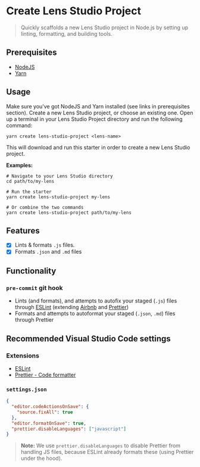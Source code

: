 # Create Lens Studio Project

> Quickly scaffolds a new Lens Studio project in Node.js by setting up linting, formatting, and building tools.

## Prerequisites

- [NodeJS](https://nodejs.org/en/download/)
- [Yarn](https://yarnpkg.com/)

## Usage

Make sure you've got NodeJS and Yarn installed (see links in prerequisites section). Create a new Lens Studio project, or choose an existing one. Open up a terminal in your Lens Studio Project directory and run the following command:

```shell
yarn create lens-studio-project <lens-name>
```

This will download and run this starter in order to create a new Lens Studio project.

**Examples:**

```shell
# Navigate to your Lens Studio directory
cd path/to/my-lens

# Run the starter
yarn create lens-studio-project my-lens
```

```shell
# Or combine the two commands
yarn create lens-studio-project path/to/my-lens
```

## Features

- [x] Lints & formats `.js` files.
- [x] Formats `.json` and `.md` files

## Functionality

### `pre-commit` git hook

- Lints (and formats), and attempts to autofix your staged (`.js`) files through [ESLint](https://eslint.org/) (extending [Airbnb](https://github.com/airbnb/javascript#readme) and [Prettier](https://prettier.io/))
- Formats and attempts to autoformat your staged (`.json`, `.md`) files through Prettier

## Recommended Visual Studio Code settings

### Extensions

- [ESLint](https://marketplace.visualstudio.com/items?itemName=dbaeumer.vscode-eslint)
- [Prettier - Code formatter](https://marketplace.visualstudio.com/items?itemName=esbenp.prettier-vscode)

### `settings.json`

```json
{
  "editor.codeActionsOnSave": {
    "source.fixAll": true
  },
  "editor.formatOnSave": true,
  "prettier.disableLanguages": ["javascript"]
}
```

> **Note:** We use `prettier.disableLanguages` to disable Prettier from handling JS files, because ESLint already formats these (using Prettier under the hood).
